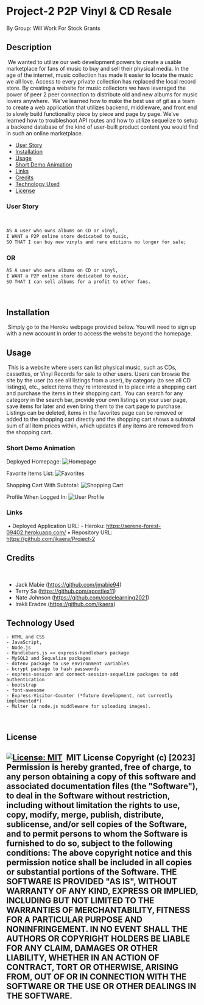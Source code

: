 # Project-2 P2P Vinyl & CD Resale
By Group: Will Work For Stock Grants
​
​
## Description

​
We wanted to utilize our web development powers to create a usable marketplace for fans of music to buy and sell their physical media. In the age of the internet, music collection has made it easier to locate the music we all love. Access to every private collection has replaced the local record store. By creating a website for music collectors we have leveraged the power of peer 2 peer connection to distribute old and new albums for music lovers anywhere.
​
We've learned how to make the best use of git as a team to create a web application that utilizes backend, middleware, and front end to slowly build functionality piece by piece and page by page. We've learned how to troubleshoot API routes and how to utilize sequelize to setup a backend database of the kind of user-built product content you would find in such an online marketplace.
​
- [User Story](#user-story)
- [Installation](#installation)
- [Usage](#usage)
- [Short Demo Animation](#short-demo-animation)
- [Links](#links)
- [Credits](#credits)
- [Technology Used](#technology-used)
- [License](#license)
​
### User Story
​
```md
AS A user who owns albums on CD or vinyl,
I WANT a P2P online store dedicated to music,
SO THAT I can buy new vinyls and rare editions no longer for sale;
```

### OR


```md
AS A user who owns albums on CD or vinyl,
I WANT a P2P online store dedicated to music,
SO THAT I can sell albums for a profit to other fans.
```
​
## Installation
​
Simply go to the Heroku webpage provided below.
You will need to sign up with a new account in order to access the website beyond the homepage.
​
## Usage
​
This is a website where users can list physical music, such as CDs, cassettes, or Vinyl Records for sale to other users. Users can browse the site by the user (to see all listings from a user), by category (to see all CD listings), etc., select items they're interested in to place into a shopping cart and purchase the items in their shopping cart.
​
You can search for any category in the search bar, provide your own listings on your user page, save items for later and even bring them to the cart page to purchase.
​
Listings can be deleted, items in the favorites page can be removed or added to the shopping cart directly and the shopping cart shows a subtotal sum of all item prices within, which updates if any items are removed from the shopping cart.
​
### Short Demo Animation

Deployed Homepage:
![Homepage](/public/img/discexchange%20homepage.png)

Favorite Items List:
![Favorites](/public/img/discexchange%20favorited%20items.png)

Shopping Cart With Subtotal:
![Shopping Cart](/public/img/discexchange%20cart%20with%20subtotal.png)

Profile When Logged In:
![User Profile](/public/img/discexchange%20user%20profile%20when%20logged%20in.png)
​
### Links
​
• Deployed Application URL: 
    - Heroku: https://serene-forest-09402.herokuapp.com/
• Repository URL: https://github.com/ikaera/Project-2
​
## Credits
​
- Jack Mabie (https://github.com/jmabie94)
- Terry Sa (https://github.com/apostlex11)
- Nate Johnson (https://github.com/codelearning2021)
- Irakli Eradze (https://github.com/ikaera)
​
## Technology Used
    - HTML and CSS
    - JavaScript,
    - Node.js
    - Handlebars.js => express-handlebars package
    - MySQL2 and Sequelize packages
    - dotenv package to use environment variables
    - bcrypt package to hash passwords
    - express-session and connect-session-sequelize packages to add authentication 
    - bootstrap
    - font-awesome
    - Express-Visitor-Counter (*future development, not currently implemented*)
    - Multer (a node.js middleware for uploading images).
​
## License
​
[![License: MIT](https://img.shields.io/badge/License-MIT-yellow.svg)](https://opensource.org/licenses/MIT)
​
MIT License
Copyright (c) [2023]
Permission is hereby granted, free of charge, to any person obtaining a copy
of this software and associated documentation files (the "Software"), to deal
in the Software without restriction, including without limitation the rights
to use, copy, modify, merge, publish, distribute, sublicense, and/or sell
copies of the Software, and to permit persons to whom the Software is
furnished to do so, subject to the following conditions:
The above copyright notice and this permission notice shall be included in all
copies or substantial portions of the Software.
THE SOFTWARE IS PROVIDED "AS IS", WITHOUT WARRANTY OF ANY KIND, EXPRESS OR
IMPLIED, INCLUDING BUT NOT LIMITED TO THE WARRANTIES OF MERCHANTABILITY,
FITNESS FOR A PARTICULAR PURPOSE AND NONINFRINGEMENT. IN NO EVENT SHALL THE
AUTHORS OR COPYRIGHT HOLDERS BE LIABLE FOR ANY CLAIM, DAMAGES OR OTHER
LIABILITY, WHETHER IN AN ACTION OF CONTRACT, TORT OR OTHERWISE, ARISING FROM,
OUT OF OR IN CONNECTION WITH THE SOFTWARE OR THE USE OR OTHER DEALINGS IN THE
SOFTWARE.
​
---
